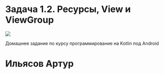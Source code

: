 # Задача 1.2. Ресурсы, View и ViewGroup

![](https://upload.wikimedia.org/wikipedia/commons/thumb/f/f2/Netology_logo.svg/1176px-Netology_logo.svg.png)

Домашнее задание по курсу программирование на Kotlin под Android

# Ильясов Артур

